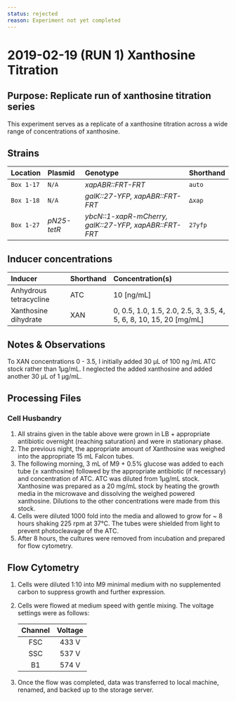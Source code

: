 ```yaml
---
status: rejected
reason: Experiment not yet completed
---
```


# 2019-02-19 (RUN 1) Xanthosine Titration

## Purpose: Replicate run of xanthosine titration series 
This experiment serves as a replicate of a xanthosine titration across a wide
range of concentrations of xanthosine. 

## Strains
| **Location** | **Plasmid** | **Genotype** | **Shorthand** |
|:--| :--| :--| :--| 
|`Box 1-17`| `N/A`| *xapABR::FRT-FRT* | `auto`|
|`Box 1-18`| `N/A`| *galK::27-YFP, xapABR::FRT-FRT* | `∆xap`|
|`Box 1-27`| *pN25-tetR*| *ybcN::1-xapR-mCherry, galK::27-YFP, xapABR::FRT-FRT*| `27yfp`|

## Inducer concentrations
| **Inducer** | **Shorthand**| **Concentration(s)** |
|:--|:--| :--|
| Anhydrous tetracycline| ATC| 10 \[ng/mL\]|
| Xanthosine dihydrate | XAN | 0, 0.5, 1.0, 1.5, 2.0, 2.5, 3, 3.5, 4, 5, 6, 8, 10, 15, 20 \[mg/mL\]|

## Notes & Observations
To XAN concentrations 0 - 3.5, I initially added 30 µL of 100 ng /mL ATC
stock rather than 1µg/mL. I neglected the added xanthosine and added another
30 µL of 1 µg/mL.

## Processing Files

### Cell Husbandry
1. All strains given in the table above were grown in LB + appropriate
   antibiotic overnight (reaching saturation) and were in stationary phase. 
2. The previous night, the appropriate amount of Xanthosine was weighed into the
  appropriate 15 mL Falcon tubes.
3. The following morning, 3 mL of M9 + 0.5% glucose was added to each tube (±
   xanthosine) followed by the appropriate antibiotic (if necessary) and
   concentration of ATC. ATC was diluted from 1µg/mL stock. Xanthosine was
   prepared as a 20 mg/mL stock by heating the growth media in the microwave and
   dissolving the weighed powered xanthosine. Dilutions to the other
   concentrations were made from this stock. 
4. Cells were diluted 1000 fold into the media and allowed to grow for ~ 8 hours
   shaking 225 rpm at 37°C. The tubes were shielded from light to prevent
   photocleavage of the ATC. 
5. After 8 hours, the cultures were removed from incubation and prepared for
  flow cytometry.

## Flow Cytometry
1. Cells were diluted 1:10 into M9 minimal medium with no supplemented carbon to
  suppress growth and further expression. 
2. Cells were flowed at medium speed with gentle mixing. The voltage settings
   were as follows:

   | Channel | Voltage |
   |:--:|:--:|
   | FSC | 433 V|
   | SSC | 537 V|
   | B1 | 574 V|

3. Once the flow was completed, data was transferred to local machine, renamed,
   and backed up to the storage server. 



